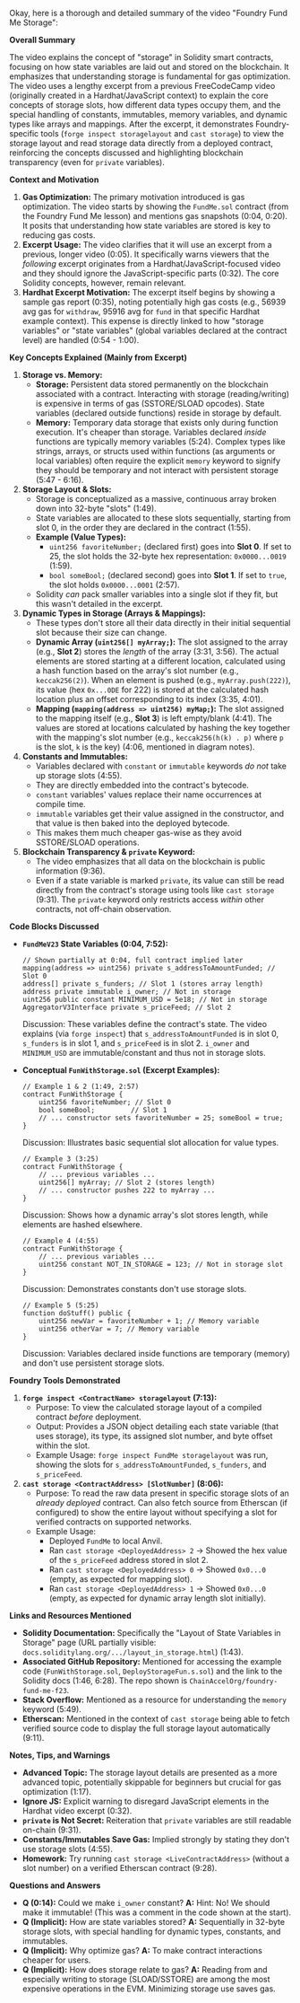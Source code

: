 Okay, here is a thorough and detailed summary of the video "Foundry Fund Me Storage":

**Overall Summary**

The video explains the concept of "storage" in Solidity smart contracts, focusing on how state variables are laid out and stored on the blockchain. It emphasizes that understanding storage is fundamental for gas optimization. The video uses a lengthy excerpt from a previous FreeCodeCamp video (originally created in a Hardhat/JavaScript context) to explain the core concepts of storage slots, how different data types occupy them, and the special handling of constants, immutables, memory variables, and dynamic types like arrays and mappings. After the excerpt, it demonstrates Foundry-specific tools (`forge inspect storagelayout` and `cast storage`) to view the storage layout and read storage data directly from a deployed contract, reinforcing the concepts discussed and highlighting blockchain transparency (even for `private` variables).

**Context and Motivation**

1.  **Gas Optimization:** The primary motivation introduced is gas optimization. The video starts by showing the `FundMe.sol` contract (from the Foundry Fund Me lesson) and mentions gas snapshots (0:04, 0:20). It posits that understanding how state variables are stored is key to reducing gas costs.
2.  **Excerpt Usage:** The video clarifies that it will use an excerpt from a previous, longer video (0:05). It specifically warns viewers that the *following* excerpt originates from a Hardhat/JavaScript-focused video and they should ignore the JavaScript-specific parts (0:32). The core Solidity concepts, however, remain relevant.
3.  **Hardhat Excerpt Motivation:** The excerpt itself begins by showing a sample gas report (0:35), noting potentially high gas costs (e.g., 56939 avg gas for `withdraw`, 95916 avg for `fund` in that specific Hardhat example context). This expense is directly linked to how "storage variables" or "state variables" (global variables declared at the contract level) are handled (0:54 - 1:00).

**Key Concepts Explained (Mainly from Excerpt)**

1.  **Storage vs. Memory:**
    *   **Storage:** Persistent data stored permanently on the blockchain associated with a contract. Interacting with storage (reading/writing) is expensive in terms of gas (SSTORE/SLOAD opcodes). State variables (declared outside functions) reside in storage by default.
    *   **Memory:** Temporary data storage that exists only during function execution. It's cheaper than storage. Variables declared *inside* functions are typically memory variables (5:24). Complex types like strings, arrays, or structs used within functions (as arguments or local variables) often require the explicit `memory` keyword to signify they should be temporary and not interact with persistent storage (5:47 - 6:16).
2.  **Storage Layout & Slots:**
    *   Storage is conceptualized as a massive, continuous array broken down into 32-byte "slots" (1:49).
    *   State variables are allocated to these slots sequentially, starting from slot 0, in the order they are declared in the contract (1:55).
    *   **Example (Value Types):**
        *   `uint256 favoriteNumber;` (declared first) goes into **Slot 0**. If set to 25, the slot holds the 32-byte hex representation: `0x0000...0019` (1:59).
        *   `bool someBool;` (declared second) goes into **Slot 1**. If set to `true`, the slot holds `0x0000...0001` (2:57).
    *   Solidity *can* pack smaller variables into a single slot if they fit, but this wasn't detailed in the excerpt.
3.  **Dynamic Types in Storage (Arrays & Mappings):**
    *   These types don't store all their data directly in their initial sequential slot because their size can change.
    *   **Dynamic Array (`uint256[] myArray;`):** The slot assigned to the array (e.g., **Slot 2**) stores the *length* of the array (3:31, 3:56). The actual elements are stored starting at a different location, calculated using a hash function based on the array's slot number (e.g., `keccak256(2)`). When an element is pushed (e.g., `myArray.push(222)`), its value (hex `0x...0DE` for 222) is stored at the calculated hash location plus an offset corresponding to its index (3:35, 4:01).
    *   **Mapping (`mapping(address => uint256) myMap;`):** The slot assigned to the mapping itself (e.g., **Slot 3**) is left empty/blank (4:41). The values are stored at locations calculated by hashing the key together with the mapping's slot number (e.g., `keccak256(h(k) . p)` where `p` is the slot, `k` is the key) (4:06, mentioned in diagram notes).
4.  **Constants and Immutables:**
    *   Variables declared with `constant` or `immutable` keywords *do not* take up storage slots (4:55).
    *   They are directly embedded into the contract's bytecode.
    *   `constant` variables' values replace their name occurrences at compile time.
    *   `immutable` variables get their value assigned in the constructor, and that value is then baked into the deployed bytecode.
    *   This makes them much cheaper gas-wise as they avoid SSTORE/SLOAD operations.
5.  **Blockchain Transparency & `private` Keyword:**
    *   The video emphasizes that all data on the blockchain is public information (9:36).
    *   Even if a state variable is marked `private`, its value can still be read directly from the contract's storage using tools like `cast storage` (9:31). The `private` keyword only restricts access *within* other contracts, not off-chain observation.

**Code Blocks Discussed**

*   **`FundMeV23` State Variables (0:04, 7:52):**
    ```solidity
    // Shown partially at 0:04, full contract implied later
    mapping(address => uint256) private s_addressToAmountFunded; // Slot 0
    address[] private s_funders; // Slot 1 (stores array length)
    address private immutable i_owner; // Not in storage
    uint256 public constant MINIMUM_USD = 5e18; // Not in storage
    AggregatorV3Interface private s_priceFeed; // Slot 2
    ```
    Discussion: These variables define the contract's state. The video explains (via `forge inspect`) that `s_addressToAmountFunded` is in slot 0, `s_funders` is in slot 1, and `s_priceFeed` is in slot 2. `i_owner` and `MINIMUM_USD` are immutable/constant and thus not in storage slots.

*   **Conceptual `FunWithStorage.sol` (Excerpt Examples):**
    ```solidity
    // Example 1 & 2 (1:49, 2:57)
    contract FunWithStorage {
        uint256 favoriteNumber; // Slot 0
        bool someBool;         // Slot 1
        // ... constructor sets favoriteNumber = 25; someBool = true;
    }
    ```
    Discussion: Illustrates basic sequential slot allocation for value types.

    ```solidity
    // Example 3 (3:25)
    contract FunWithStorage {
        // ... previous variables ...
        uint256[] myArray; // Slot 2 (stores length)
        // ... constructor pushes 222 to myArray ...
    }
    ```
    Discussion: Shows how a dynamic array's slot stores length, while elements are hashed elsewhere.

    ```solidity
    // Example 4 (4:55)
    contract FunWithStorage {
        // ... previous variables ...
        uint256 constant NOT_IN_STORAGE = 123; // Not in storage slot
    }
    ```
    Discussion: Demonstrates constants don't use storage slots.

    ```solidity
    // Example 5 (5:25)
    function doStuff() public {
        uint256 newVar = favoriteNumber + 1; // Memory variable
        uint256 otherVar = 7; // Memory variable
    }
    ```
    Discussion: Variables declared inside functions are temporary (memory) and don't use persistent storage slots.

**Foundry Tools Demonstrated**

1.  **`forge inspect <ContractName> storagelayout` (7:13):**
    *   Purpose: To view the calculated storage layout of a compiled contract *before* deployment.
    *   Output: Provides a JSON object detailing each state variable (that uses storage), its type, its assigned slot number, and byte offset within the slot.
    *   Example Usage: `forge inspect FundMe storagelayout` was run, showing the slots for `s_addressToAmountFunded`, `s_funders`, and `s_priceFeed`.
2.  **`cast storage <ContractAddress> [SlotNumber]` (8:06):**
    *   Purpose: To read the raw data present in specific storage slots of an *already deployed* contract. Can also fetch source from Etherscan (if configured) to show the entire layout without specifying a slot for verified contracts on supported networks.
    *   Example Usage:
        *   Deployed `FundMe` to local Anvil.
        *   Ran `cast storage <DeployedAddress> 2` -> Showed the hex value of the `s_priceFeed` address stored in slot 2.
        *   Ran `cast storage <DeployedAddress> 0` -> Showed `0x0...0` (empty, as expected for mapping slot).
        *   Ran `cast storage <DeployedAddress> 1` -> Showed `0x0...0` (empty, as expected for dynamic array length slot initially).

**Links and Resources Mentioned**

*   **Solidity Documentation:** Specifically the "Layout of State Variables in Storage" page (URL partially visible: `docs.soliditylang.org/.../layout_in_storage.html`) (1:43).
*   **Associated GitHub Repository:** Mentioned for accessing the example code (`FunWithStorage.sol`, `DeployStorageFun.s.sol`) and the link to the Solidity docs (1:46, 6:28). The repo shown is `ChainAccelOrg/foundry-fund-me-f23`.
*   **Stack Overflow:** Mentioned as a resource for understanding the `memory` keyword (5:49).
*   **Etherscan:** Mentioned in the context of `cast storage` being able to fetch verified source code to display the full storage layout automatically (9:11).

**Notes, Tips, and Warnings**

*   **Advanced Topic:** The storage layout details are presented as a more advanced topic, potentially skippable for beginners but crucial for gas optimization (1:17).
*   **Ignore JS:** Explicit warning to disregard JavaScript elements in the Hardhat video excerpt (0:32).
*   **`private` is Not Secret:** Reiteration that `private` variables are still readable on-chain (9:31).
*   **Constants/Immutables Save Gas:** Implied strongly by stating they don't use storage slots (4:55).
*   **Homework:** Try running `cast storage <LiveContractAddress>` (without a slot number) on a verified Etherscan contract (9:28).

**Questions and Answers**

*   **Q (0:14):** Could we make `i_owner` constant? **A:** Hint: No! We should make it immutable! (This was a comment in the code shown at the start).
*   **Q (Implicit):** How are state variables stored? **A:** Sequentially in 32-byte storage slots, with special handling for dynamic types, constants, and immutables.
*   **Q (Implicit):** Why optimize gas? **A:** To make contract interactions cheaper for users.
*   **Q (Implicit):** How does storage relate to gas? **A:** Reading from and especially writing to storage (SLOAD/SSTORE) are among the most expensive operations in the EVM. Minimizing storage use saves gas.